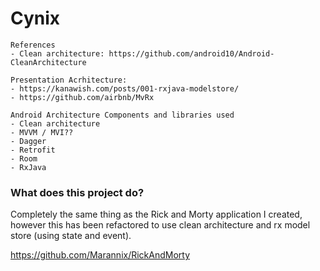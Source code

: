 # Cynix

 ```
References
- Clean architecture: https://github.com/android10/Android-CleanArchitecture

Presentation Acrhitecture:
- https://kanawish.com/posts/001-rxjava-modelstore/
- https://github.com/airbnb/MvRx
 ```
  ```
 Android Architecture Components and libraries used
- Clean architecture
- MVVM / MVI??
- Dagger
- Retrofit
- Room
- RxJava 
 ```
 
 ### What does this project do?

Completely the same thing as the Rick and Morty application I created, however this has been refactored to use clean architecture and rx model store (using state and event).

https://github.com/Marannix/RickAndMorty
